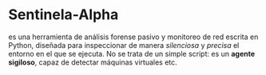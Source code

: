 # Sentinela-Alpha
es una herramienta de análisis forense pasivo y monitoreo de red escrita en Python, diseñada para inspeccionar de manera *silenciosa* y *precisa* el entorno en el que se ejecuta.   No se trata de un simple script: es un **agente sigiloso**, capaz de detectar máquinas virtuales etc.
